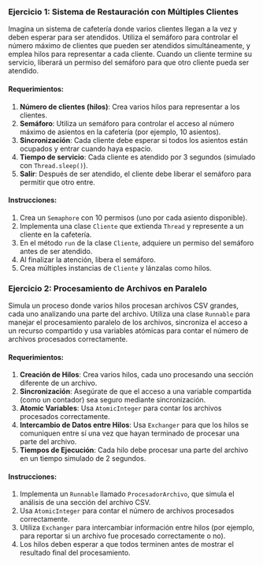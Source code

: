 ### Ejercicio 1: Sistema de Restauración con Múltiples Clientes

Imagina un sistema de cafetería donde varios clientes llegan a la vez y deben esperar para ser atendidos. Utiliza el semáforo para controlar el número máximo de clientes que pueden ser atendidos simultáneamente, y emplea hilos para representar a cada cliente. Cuando un cliente termine su servicio, liberará un permiso del semáforo para que otro cliente pueda ser atendido.

#### Requerimientos:
1. **Número de clientes (hilos)**: Crea varios hilos para representar a los clientes.
2. **Semáforo**: Utiliza un semáforo para controlar el acceso al número máximo de asientos en la cafetería (por ejemplo, 10 asientos).
3. **Sincronización**: Cada cliente debe esperar si todos los asientos están ocupados y entrar cuando haya espacio.
4. **Tiempo de servicio**: Cada cliente es atendido por 3 segundos (simulado con `Thread.sleep()`).
5. **Salir**: Después de ser atendido, el cliente debe liberar el semáforo para permitir que otro entre.

#### Instrucciones:
1. Crea un `Semaphore` con 10 permisos (uno por cada asiento disponible).
2. Implementa una clase `Cliente` que extienda `Thread` y represente a un cliente en la cafetería.
3. En el método `run` de la clase `Cliente`, adquiere un permiso del semáforo antes de ser atendido.
4. Al finalizar la atención, libera el semáforo.
5. Crea múltiples instancias de `Cliente` y lánzalas como hilos.

### Ejercicio 2: Procesamiento de Archivos en Paralelo

Simula un proceso donde varios hilos procesan archivos CSV grandes, cada uno analizando una parte del archivo. Utiliza una clase `Runnable` para manejar el procesamiento paralelo de los archivos, sincroniza el acceso a un recurso compartido y usa variables atómicas para contar el número de archivos procesados correctamente.

#### Requerimientos:
1. **Creación de Hilos**: Crea varios hilos, cada uno procesando una sección diferente de un archivo.
2. **Sincronización**: Asegúrate de que el acceso a una variable compartida (como un contador) sea seguro mediante sincronización.
3. **Atomic Variables**: Usa `AtomicInteger` para contar los archivos procesados correctamente.
4. **Intercambio de Datos entre Hilos**: Usa `Exchanger` para que los hilos se comuniquen entre sí una vez que hayan terminado de procesar una parte del archivo.
5. **Tiempos de Ejecución**: Cada hilo debe procesar una parte del archivo en un tiempo simulado de 2 segundos.

#### Instrucciones:
1. Implementa un `Runnable` llamado `ProcesadorArchivo`, que simula el análisis de una sección del archivo CSV.
2. Usa `AtomicInteger` para contar el número de archivos procesados correctamente.
3. Utiliza `Exchanger` para intercambiar información entre hilos (por ejemplo, para reportar si un archivo fue procesado correctamente o no).
4. Los hilos deben esperar a que todos terminen antes de mostrar el resultado final del procesamiento.
